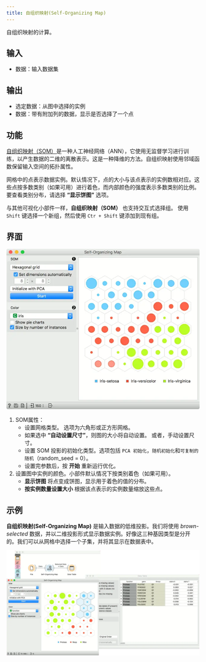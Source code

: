 ```yaml
---
title: 自组织映射(Self-Organizing Map)
---
```


自组织映射的计算。






## 输入

- 数据：输入数据集

## 输出
- 选定数据：从图中选择的实例
- 数据：带有附加列的数据，显示是否选择了一个点

## 功能
[自组织映射（SOM）](https://en.wikipedia.org/wiki/Self-organizing_map)是一种人工神经网络（ANN），它使用无监督学习进行训练，以产生数据的二维的离散表示。这是一种降维的方法。自组织映射使用邻域函数保留输入空间的拓扑属性。

网格中的点表示数据实例。默认情况下，点的大小与该点表示的实例数相对应。这些点按多数类别（如果可用）进行着色，而内部颜色的强度表示多数类别的比例。要查看类别分布，请选择 **“显示饼图”** 选项。

与其他可视化小部件一样，**自组织映射（SOM）** 也支持交互式选择组。 使用 `Shift` 键选择一个新组，然后使用 `Ctr + Shift` 键添加到现有组。

## 界面
![](/assets/images/unsupervised/Self-Organizing_Map-stamped.png.webp)

1. SOM属性：
    - 设置网格类型。 选项为六角形或正方形网格。
    - 如果选中 **“自动设置尺寸”**，则图的大小将自动设置。 或者，手动设置尺寸。
    - 设置 SOM 投影的初始化类型。选项包括 `PCA 初始化`，`随机初始化`和`可复制的随机`（random_seed = 0）。
    - 设置完参数后，按 **开始** 重新运行优化。
2. 设置图中实例的颜色。小部件默认情况下按类别着色（如果可用）。
    - **显示饼图** 将点变成饼图，显示用于着色的值的分布。
    - **按实例数量设置大小** 根据该点表示的实例数量缩放这些点。


## 示例
**自组织映射(Self-Organizing Map)** 是输入数据的低维投影。我们将使用 *brown-selected* 数据，并以二维投影形式显示数据实例。好像这三种基因类型是分开的。我们可以从网格中选择一个子集，并将其显示在数据表中。


![](/assets/images/unsupervised/Self-Organizing_Map_Example.png.webp)
